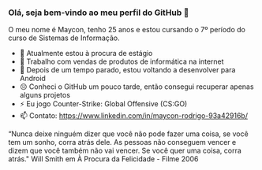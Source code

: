 ### Olá, seja bem-vindo ao meu perfil do GitHub 👋

O meu nome é Maycon, tenho 25 anos e estou cursando o 7º período do curso de Sistemas de Informação.

- 👯 Atualmente estou à procura de estágio
- 🔭 Trabalho com vendas de produtos de informática na internet
- 🌱 Depois de um tempo parado, estou voltando a desenvolver para Android
- 😔 Conheci o GitHub um pouco tarde, então consegui recuperar apenas alguns projetos
- ⚡ Eu jogo Counter-Strike: Global Offensive (CS:GO)
- 📫 Contato: https://www.linkedin.com/in/maycon-rodrigo-93a42916b/

“Nunca deixe ninguém dizer que você não pode fazer uma coisa, se você tem um sonho, corra atrás dele. As pessoas não conseguem vencer e dizem que você também não vai vencer. Se você quer uma coisa, corra atrás." Will Smith em À Procura da Felicidade - Filme 2006
